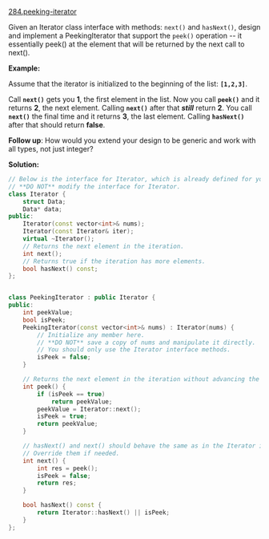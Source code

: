 [284.peeking-iterator](https://leetcode.com/problems/peeking-iterator/)  

Given an Iterator class interface with methods: `next()` and `hasNext()`, design and implement a PeekingIterator that support the `peek()` operation -- it essentially peek() at the element that will be returned by the next call to next().

**Example:**

Assume that the iterator is initialized to the beginning of the list: **`[1,2,3]`**.

Call **`next()`** gets you **1**, the first element in the list.
Now you call **`peek()`** and it returns **2**, the next element. Calling **`next()`** after that _**still**_ return **2**. 
You call **`next()`** the final time and it returns **3**, the last element. 
Calling **`hasNext()`** after that should return **false**.

**Follow up**: How would you extend your design to be generic and work with all types, not just integer?  



**Solution:**  

```cpp
// Below is the interface for Iterator, which is already defined for you.
// **DO NOT** modify the interface for Iterator.
class Iterator {
    struct Data;
	Data* data;
public:
	Iterator(const vector<int>& nums);
	Iterator(const Iterator& iter);
	virtual ~Iterator();
	// Returns the next element in the iteration.
	int next();
	// Returns true if the iteration has more elements.
	bool hasNext() const;
};


class PeekingIterator : public Iterator {
public:
    int peekValue;
    bool isPeek;
	PeekingIterator(const vector<int>& nums) : Iterator(nums) {
	    // Initialize any member here.
	    // **DO NOT** save a copy of nums and manipulate it directly.
	    // You should only use the Iterator interface methods.
	    isPeek = false;
	}

    // Returns the next element in the iteration without advancing the iterator.
	int peek() {
        if (isPeek == true)
            return peekValue;
        peekValue = Iterator::next();
        isPeek = true;
        return peekValue;
	}

	// hasNext() and next() should behave the same as in the Iterator interface.
	// Override them if needed.
	int next() {
	    int res = peek();
        isPeek = false;
        return res;
	}

	bool hasNext() const {
	    return Iterator::hasNext() || isPeek;
	}
};
```
      